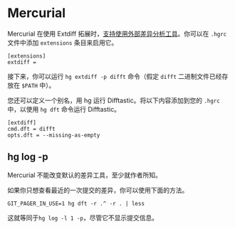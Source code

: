 # Mercurial

Mercurial 在使用 Extdiff 拓展时，[支持使用外部差异分析工具](https://www.mercurial-scm.org/wiki/ExtdiffExtension)。你可以在 `.hgrc` 文件中添加 `extensions` 条目来启用它。

```
[extensions]
extdiff =
```

接下来，你可以运行 `hg extdiff -p difft` 命令（假定 `difft` 二进制文件已经存放在 `$PATH` 中）。

您还可以定义一个别名，用 hg 运行 Difftastic。将以下内容添加到您的 `.hgrc` 中，以使用 `hg dft` 命令运行 Difftastic。

```
[extdiff]
cmd.dft = difft
opts.dft = --missing-as-empty
```

## hg log -p

Mercurial 不能改变默认的差异工具，至少就作者所知。

如果你只想查看最近的一次提交的差异，你可以使用下面的方法。

```
GIT_PAGER_IN_USE=1 hg dft -r .^ -r . | less
```

这就等同于`hg log -l 1 -p`，尽管它不显示提交信息。
